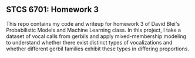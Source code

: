 STCS 6701: Homework 3
------
This repo contains my code and writeup for homework 3 of David Blei's
Probabilistic Models and Machine Learning class. In this project, I take a
dataset of vocal calls from gerbils and apply mixed-membership modeling to understand
whether there exist distinct types of vocalizations and whether different gerbil families
exhibit these types in differing proportions.
